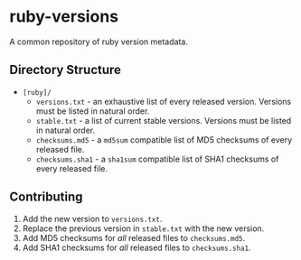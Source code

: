 # ruby-versions

A common repository of ruby version metadata.

## Directory Structure

* `[ruby]/`
  * `versions.txt` - an exhaustive list of every released version.
    Versions must be listed in natural order.
  * `stable.txt` - a list of current stable versions.
    Versions must be listed in natural order.
  * `checksums.md5` - a `md5sum` compatible list of MD5 checksums of every
    released file.
  * `checksums.sha1` - a `sha1sum` compatible list of SHA1 checksums of every
    released file.

## Contributing

1. Add the new version to `versions.txt`.
2. Replace the previous version in `stable.txt` with the new version.
3. Add MD5 checksums for _all_ released files to `checksums.md5`.
4. Add SHA1 checksums for _all_ released files to `checksums.sha1`.
